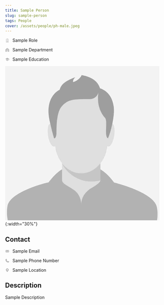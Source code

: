 ```yaml
---
title: Sample Person
slug: sample-person
tags: People
cover: /assets/people/ph-male.jpeg
---
```


<!-- 
  Adjust the title to the name of the person you are featuring. 

  Change the slug to match the person's name in a URL-friendly format. This is used as an identifier for ordering people on the People page.

  Update the cover to the path of the person's image you want to display. 
-->

<style>
  .icon {
    height: 1em;
    margin-right: 10px;
    vertical-align: middle;
  }

  .contact-info {
    display: flex;
    align-items: center;
    margin-bottom: 1em;
  }
</style>

<div class="contact-info">
  <img class="icon" src="/assets/icons/role.svg"> 
  <span>Sample Role</span>
</div>

<!-- 
  Adjust the content above the "more" tag to change what appears in the preview.
  This section will be shown on the People page before the user clicks to read more.
-->
<!--more-->

<div class="contact-info">
  <img class="icon" src="/assets/icons/department.svg"> 
  <span>Sample Department</span>
</div>

<div class="contact-info">
  <img class="icon" src="/assets/icons/school.svg"> 
  <span>Sample Education</span>
</div>

<!-- 
  Adjust the path to change the profile image of the person. Typically, this should be the same as the cover image.
-->
![Image](/assets/people/ph-male.jpeg){:width="30%"}

## Contact

<div class="contact-info">
  <img class="icon" src="/assets/icons/email.svg"> 
  <span>Sample Email</span>
</div>

<div class="contact-info">
  <img class="icon" src="/assets/icons/phone.svg"> 
  <span>Sample Phone Number</span>
</div>

<div class="contact-info">
  <img class="icon" src="/assets/icons/location.svg"> 
  <span>Sample Location</span>
</div>

## Description

<!-- 
  Adjust the text to provide a detailed description of the person.
-->
Sample Description